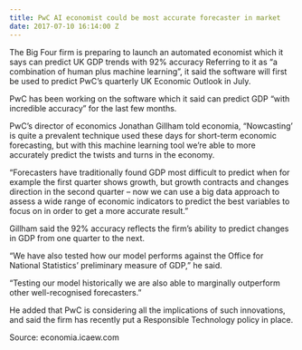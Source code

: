 ```yaml
---
title: PwC AI economist could be most accurate forecaster in market
date: 2017-07-10 16:14:00 Z
---
```


The Big Four firm is preparing to launch an automated economist which it says can predict UK GDP trends with 92% accuracy
Referring to it as “a combination of human plus machine learning”, it said the software will first be used to predict PwC’s quarterly UK Economic Outlook in July.

PwC has been working on the software which it said can predict GDP “with incredible accuracy” for the last few months.

PwC’s director of economics Jonathan Gillham told economia, “Nowcasting’ is quite a prevalent technique used these days for short-term economic forecasting, but with this machine learning tool we’re able to more accurately predict the twists and turns in the economy.

“Forecasters have traditionally found GDP most difficult to predict when for example the first quarter shows growth, but growth contracts and changes direction in the second quarter – now we can use a big data approach to assess a wide range of economic indicators to predict the best variables to focus on in order to get a more accurate result.”

Gillham said the 92% accuracy reflects the firm’s ability to predict changes in GDP from one quarter to the next.

“We have also tested how our model performs against the Office for National Statistics’ preliminary measure of GDP,” he said.

“Testing our model historically we are also able to marginally outperform other well-recognised forecasters.”

He added that PwC is considering all the implications of such innovations, and said the firm has recently put a Responsible Technology policy in place.

Source: economia.icaew.com


